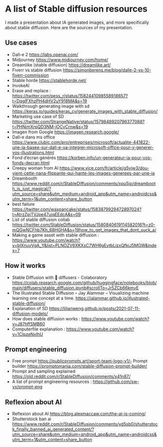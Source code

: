 # A list of Stable diffusion resources

I made a presentation about IA generated images, and more specifically about stable diffusion.
Here are the sources of my presentation.

## Use cases

- Dall-e 2 https://labs.openai.com/
- Midjourney https://www.midjourney.com/home/
- Dreamlike (stable diffusion) https://dreamlike.art/
- Fiverr vs stable diffusion https://simonberens.me/blog/dalle-2-vs-10-fiverr-commission
- Stable horde https://stablehorde.net/
- InvokeAI
- Erase and replace : https://twitter.com/pess_r/status/1582441098558918657?t=DqglFXhzPH4dHV2uY918MA&s=19
- Walkthrough generating image with sd https://keras.io/guides/keras_cv/generate_images_with_stable_diffusion/
- Marketing use case of SD https://twitter.com/StrangeNative/status/1579848920796377088?t=PHNimXrpQD3NM-jOCvCrnw&s=19
- Imagen from Google https://imagen.research.google/
- Dall-e dans ms office https://www.clubic.com/pro/entreprises/microsoft/actualite-441822-une-ia-basee-sur-dall-e-va-integrer-microsoft-office-pour-y-generer-vos-illustrations.html
- Fond d’écran générés https://korben.info/un-generateur-ia-pour-vos-fonds-decran.html
- Creepy woman from AI https://www.vice.com/fr/article/g5vjw3/dou-vient-cette-nana-flippante-qui-hante-les-images-generees-par-une-ia
- Dreambooth https://www.reddit.com/r/StableDiffusion/comments/xpu5jp/dreambooth_is_just_magical/?utm_source=share&utm_medium=android_app&utm_name=androidcss&utm_term=1&utm_content=share_button
- best failure https://twitter.com/waxpancake/status/1583879929472897024?t=AtrzZpjTVJpe47uiqEEdcA&s=09
- List of stable diffusion collab https://twitter.com/StableDiffusion/status/1580840619114582016?t=z0-mQGwNCFhb7Kh_68HGHA&s=19how_to_get_images_that_dont_suck_a/
- Making a game asset with stable diffusion : https://www.youtube.com/watch?v=blXnuyVgA_Y&list=PLNOZV6XKXsC7WH6gEytbLizxQfkiJ5MGW&index=7

## How it works

- Stable Diffusion with 🧨 diffusers - Colaboratory https://colab.research.google.com/github/huggingface/notebooks/blob/main/diffusers/stable_diffusion.ipynb#scrollTo=Jr5ZCb66kmyE
- The Illustrated Stable Diffusion – Jay Alammar – Visualizing machine learning one concept at a time. https://jalammar.github.io/illustrated-stable-diffusion/
- Explanation of SD https://lilianweng.github.io/posts/2021-07-11-diffusion-models/
- How does stable diffusion works : https://www.youtube.com/watch?v=J87hffSMB60
- Computerfile explanation : https://www.youtube.com/watch?v=1CIpzeNxIhU


## Prompt engineering

- Free prompt https://publicprompts.art/sport-team-logo-v1/- Prompt builder https://promptomania.com/stable-diffusion-prompt-builder/
- Prompt and sampling explained https://old.reddit.com/r/StableDiffusion/comments/x41n87/
- A list of prompt engineering resources : https://github.com/sw-yx/prompt-eng 


## Reflexion about AI

- Reflexion about AI https://blog.alexmaccaw.com/the-ai-is-coming/
- Shutterstock ban ai https://www.reddit.com/r/StableDiffusion/comments/yd5sb0/shutterstock_finally_banned_ai_generated_content/?utm_source=share&utm_medium=android_app&utm_name=androidcss&utm_term=1&utm_content=share_button
